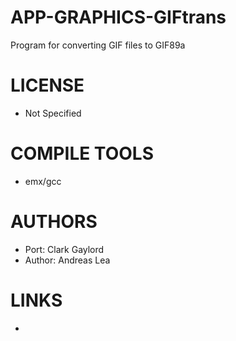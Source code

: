 APP-GRAPHICS-GIFtrans
=====================

Program for converting GIF files to GIF89a

LICENSE
===============
* Not Specified

COMPILE TOOLS
===============
* emx/gcc

AUTHORS
===============
* Port: Clark Gaylord
* Author: Andreas Lea 

LINKS
===============
* 
